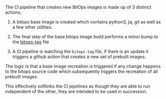 The CI pipeline that creates new BitOps images is made up of 3 distinct actions; 
    
1. A bitops base image is created which contains python3, jq, git as well as a few other utilities. 

2. The final step of the base bitops image build performs a minor bump to the [bitops-tag](../prebuilt-config/bitops-tag) file

3. A CI pipeline is watching the `bitops-tag` file, if there is an update it triggers a github action that creates a new set of prebuilt images.



The logic is that a base image recreation is triggered if any change happens to the bitops source code which subsequently triggers the recreation of all prebuilt images. 

This effectively softlinks the CI pipelines as though they are able to run independent of the other, they are intended to be used in succession. 